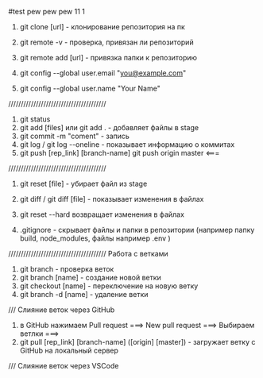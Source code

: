 #test pew pew pew 11 1

1. git clone [url] - клонирование репозитория на пк
2. git remote -v - проверка, привязан ли репозиторий
3. git remote add [url] - привязка папки к репозиторию

4. git config --global user.email "you@example.com"
5. git config --global user.name "Your Name"

///////////////////////////////////////

1. git status
2. git add [files] или git add . - добавляет файлы в stage
3. git commit -m "coment" - запись
4. git log / git log --oneline - показывает информацию о коммитах
5. git push [rep_link] [branch-name]
   git push origin master <===

///////////////////////////////////////

1. git reset [file] - убирает файл из stage
2. git diff / git diff [file] - показывает изменения в файлах
3. git reset --hard возвращает изменения в файлах

4. .gitignore - скрывает файлы и папки в репозитории (например папку build, node_modules, файлы например .env )

/////////////////////////////////////// Работа с ветками

1. git branch - проверка веток
2. git branch [name] - создание новой ветки
3. git checkout [name] - переключение на новую ветку
4. git branch -d [name] - удаление ветки

/// Cлияние веток через GitHub

1.  в GitHub нажимаем Pull request ===> New pull request ===> Выбираем ветлки ===>
2.  git pull [rep_link] [branch-name] ([origin] [master]) - загружает ветку с GitHub на локальный сервер

/// Слияние веток через VSCode
